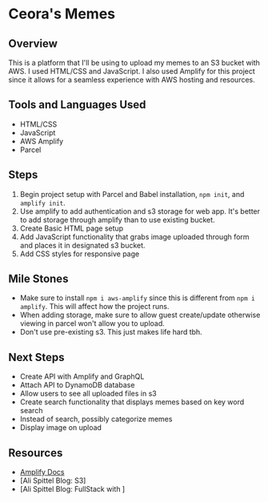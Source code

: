 # Ceora's Memes

## Overview

This is a platform that I'll be using to upload my memes to an S3 bucket with AWS. I used HTML/CSS and JavaScript. I also used Amplify for this project since it allows for a seamless experience with AWS hosting and resources.

## Tools and Languages Used

- HTML/CSS
- JavaScript
- AWS Amplify
- Parcel

## Steps

1. Begin project setup with Parcel and Babel installation, `npm init`, and `amplify init`.
2. Use amplify to add authentication and s3 storage for web app. It's better to add storage through amplify than to use existing bucket.
3. Create Basic HTML page setup
4. Add JavaScript functionality that grabs image uploaded through form and places it in designated s3 bucket.
5. Add CSS styles for responsive page

## Mile Stones

- Make sure to install `npm i aws-amplify` since this is different from `npm i amplify`. This will affect how the project runs.
- When adding storage, make sure to allow guest create/update otherwise viewing in parcel won't allow you to upload.
- Don't use pre-existing s3. This just makes life hard tbh.

## Next Steps

- Create API with Amplify and GraphQL
- Attach API to DynamoDB database
- Allow users to see all uploaded files in s3
- Create search functionality that displays memes based on key word search
- Instead of search, possibly categorize memes
- Display image on upload

## Resources

- [Amplify Docs](https://docs.amplify.aws/cli/start/install)
- [Ali Spittel Blog: S3]
- [Ali Spittel Blog: FullStack with ]